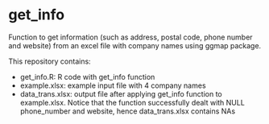 # get_info
Function to get information (such as address, postal code, phone number and website) from an excel file with company names using ggmap package.

This repository contains:
* get_info.R: R code with get_info function
* example.xlsx: example input file with 4 company names
* data_trans.xlsx: output file after applying get_info function to example.xlsx. Notice that the function successfully dealt with NULL phone_number and website, hence data_trans.xlsx contains NAs
